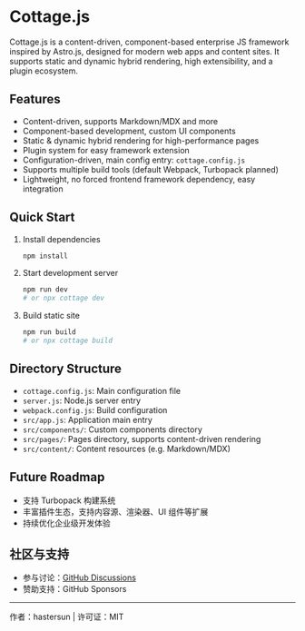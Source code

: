 # Cottage.js
Cottage.js is a content-driven, component-based enterprise JS framework inspired by Astro.js, designed for modern web apps and content sites. It supports static and dynamic hybrid rendering, high extensibility, and a plugin ecosystem.

## Features
- Content-driven, supports Markdown/MDX and more
- Component-based development, custom UI components
- Static & dynamic hybrid rendering for high-performance pages
- Plugin system for easy framework extension
- Configuration-driven, main config entry: `cottage.config.js`
- Supports multiple build tools (default Webpack, Turbopack planned)
- Lightweight, no forced frontend framework dependency, easy integration

## Quick Start
1. Install dependencies
   ```sh
   npm install
   ```
2. Start development server
   ```sh
   npm run dev
   # or npx cottage dev
   ```
3. Build static site
   ```sh
   npm run build
   # or npx cottage build
   ```

## Directory Structure
- `cottage.config.js`: Main configuration file
- `server.js`: Node.js server entry
- `webpack.config.js`: Build configuration
- `src/app.js`: Application main entry
- `src/components/`: Custom components directory
- `src/pages/`: Pages directory, supports content-driven rendering
- `src/content/`: Content resources (e.g. Markdown/MDX)

## Future Roadmap
- 支持 Turbopack 构建系统
- 丰富插件生态，支持内容源、渲染器、UI 组件等扩展
- 持续优化企业级开发体验

## 社区与支持
- 参与讨论：[GitHub Discussions](https://github.com/Hastersun/cottage/discussions)
- 赞助支持：GitHub Sponsors

---
作者：hastersun | 许可证：MIT
